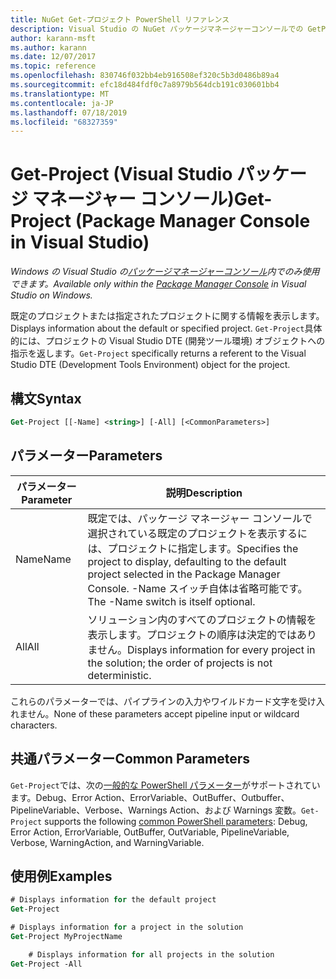 ```yaml
---
title: NuGet Get-プロジェクト PowerShell リファレンス
description: Visual Studio の NuGet パッケージマネージャーコンソールでの GetProject PowerShell コマンドのリファレンス。
author: karann-msft
ms.author: karann
ms.date: 12/07/2017
ms.topic: reference
ms.openlocfilehash: 830746f032bb4eb916508ef320c5b3d0486b89a4
ms.sourcegitcommit: efc18d484fdf0c7a8979b564dcb191c030601bb4
ms.translationtype: MT
ms.contentlocale: ja-JP
ms.lasthandoff: 07/18/2019
ms.locfileid: "68327359"
---
```

# <a name="get-project-package-manager-console-in-visual-studio"></a><span data-ttu-id="e87f4-103">Get-Project (Visual Studio パッケージ マネージャー コンソール)</span><span class="sxs-lookup"><span data-stu-id="e87f4-103">Get-Project (Package Manager Console in Visual Studio)</span></span>

<span data-ttu-id="e87f4-104">*Windows の Visual Studio の[パッケージマネージャーコンソール](../../consume-packages/install-use-packages-powershell.md)内でのみ使用できます。*</span><span class="sxs-lookup"><span data-stu-id="e87f4-104">*Available only within the [Package Manager Console](../../consume-packages/install-use-packages-powershell.md) in Visual Studio on Windows.*</span></span>

<span data-ttu-id="e87f4-105">既定のプロジェクトまたは指定されたプロジェクトに関する情報を表示します。</span><span class="sxs-lookup"><span data-stu-id="e87f4-105">Displays information about the default or specified project.</span></span> <span data-ttu-id="e87f4-106">`Get-Project`具体的には、プロジェクトの Visual Studio DTE (開発ツール環境) オブジェクトへの指示を返します。</span><span class="sxs-lookup"><span data-stu-id="e87f4-106">`Get-Project` specifically returns a referent to the Visual Studio DTE (Development Tools Environment) object for the project.</span></span>

## <a name="syntax"></a><span data-ttu-id="e87f4-107">構文</span><span class="sxs-lookup"><span data-stu-id="e87f4-107">Syntax</span></span>

```ps
Get-Project [[-Name] <string>] [-All] [<CommonParameters>]
```

## <a name="parameters"></a><span data-ttu-id="e87f4-108">パラメーター</span><span class="sxs-lookup"><span data-stu-id="e87f4-108">Parameters</span></span>

| <span data-ttu-id="e87f4-109">パラメーター</span><span class="sxs-lookup"><span data-stu-id="e87f4-109">Parameter</span></span> | <span data-ttu-id="e87f4-110">説明</span><span class="sxs-lookup"><span data-stu-id="e87f4-110">Description</span></span> |
| --- | --- |
| <span data-ttu-id="e87f4-111">Name</span><span class="sxs-lookup"><span data-stu-id="e87f4-111">Name</span></span> | <span data-ttu-id="e87f4-112">既定では、パッケージ マネージャー コンソールで選択されている既定のプロジェクトを表示するには、プロジェクトに指定します。</span><span class="sxs-lookup"><span data-stu-id="e87f4-112">Specifies the project to display, defaulting to the default project selected in the Package Manager Console.</span></span> <span data-ttu-id="e87f4-113">-Name スイッチ自体は省略可能です。</span><span class="sxs-lookup"><span data-stu-id="e87f4-113">The -Name switch is itself optional.</span></span> |
| <span data-ttu-id="e87f4-114">All</span><span class="sxs-lookup"><span data-stu-id="e87f4-114">All</span></span> | <span data-ttu-id="e87f4-115">ソリューション内のすべてのプロジェクトの情報を表示します。プロジェクトの順序は決定的ではありません。</span><span class="sxs-lookup"><span data-stu-id="e87f4-115">Displays information for every project in the solution; the order of projects is not deterministic.</span></span> |

<span data-ttu-id="e87f4-116">これらのパラメーターでは、パイプラインの入力やワイルドカード文字を受け入れません。</span><span class="sxs-lookup"><span data-stu-id="e87f4-116">None of these parameters accept pipeline input or wildcard characters.</span></span>

## <a name="common-parameters"></a><span data-ttu-id="e87f4-117">共通パラメーター</span><span class="sxs-lookup"><span data-stu-id="e87f4-117">Common Parameters</span></span>

<span data-ttu-id="e87f4-118">`Get-Project`では、次の[一般的な PowerShell パラメーター](http://go.microsoft.com/fwlink/?LinkID=113216)がサポートされています。Debug、Error Action、ErrorVariable、OutBuffer、Outbuffer、PipelineVariable、Verbose、Warnings Action、および Warnings 変数。</span><span class="sxs-lookup"><span data-stu-id="e87f4-118">`Get-Project` supports the following [common PowerShell parameters](http://go.microsoft.com/fwlink/?LinkID=113216): Debug, Error Action, ErrorVariable, OutBuffer, OutVariable, PipelineVariable, Verbose, WarningAction, and WarningVariable.</span></span>

## <a name="examples"></a><span data-ttu-id="e87f4-119">使用例</span><span class="sxs-lookup"><span data-stu-id="e87f4-119">Examples</span></span>

```ps
# Displays information for the default project
Get-Project

# Displays information for a project in the solution
Get-Project MyProjectName

    # Displays information for all projects in the solution
Get-Project -All
```